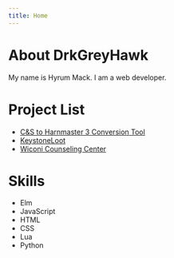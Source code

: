 ```yaml
---
title: Home
---
```

# About DrkGreyHawk

My name is Hyrum Mack. I am a web developer.

# Project List

* [C&S to Harnmaster 3 Conversion Tool](/cands-to-hm3)
* [KeystoneLoot](https://www.curseforge.com/wow/addons/keystone-loot)
* [Wiconi Counseling Center](https://wiconicc.com)

# Skills

* Elm
* JavaScript
* HTML
* CSS
* Lua
* Python

